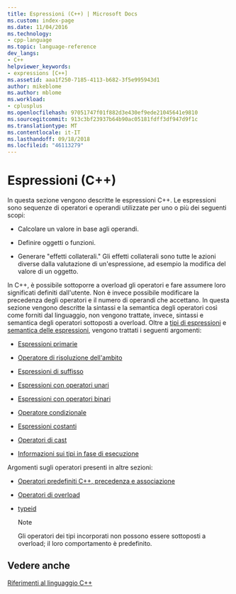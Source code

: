 ```yaml
---
title: Espressioni (C++) | Microsoft Docs
ms.custom: index-page
ms.date: 11/04/2016
ms.technology:
- cpp-language
ms.topic: language-reference
dev_langs:
- C++
helpviewer_keywords:
- expressions [C++]
ms.assetid: aaa1f250-7185-4113-b682-3f5e995943d1
author: mikeblome
ms.author: mblome
ms.workload:
- cplusplus
ms.openlocfilehash: 97051747f01f882d3e430ef9ede21045641e9810
ms.sourcegitcommit: 913c3bf23937b64b90ac05181fdff3df947d9f1c
ms.translationtype: MT
ms.contentlocale: it-IT
ms.lasthandoff: 09/18/2018
ms.locfileid: "46113279"
---
```

# <a name="expressions-c"></a>Espressioni (C++)

In questa sezione vengono descritte le espressioni C++. Le espressioni sono sequenze di operatori e operandi utilizzate per uno o più dei seguenti scopi:

- Calcolare un valore in base agli operandi.

- Definire oggetti o funzioni.

- Generare "effetti collaterali." Gli effetti collaterali sono tutte le azioni diverse dalla valutazione di un'espressione, ad esempio la modifica del valore di un oggetto.

In C++, è possibile sottoporre a overload gli operatori e fare assumere loro significati definiti dall'utente. Non è invece possibile modificare la precedenza degli operatori e il numero di operandi che accettano. In questa sezione vengono descritte la sintassi e la semantica degli operatori così come forniti dal linguaggio, non vengono trattate, invece, sintassi e semantica degli operatori sottoposti a overload. Oltre a [tipi di espressioni](../cpp/types-of-expressions.md) e [semantica delle espressioni](../cpp/semantics-of-expressions.md), vengono trattati i seguenti argomenti:

- [Espressioni primarie](../cpp/primary-expressions.md)

- [Operatore di risoluzione dell'ambito](../cpp/scope-resolution-operator.md)

- [Espressioni di suffisso](../cpp/postfix-expressions.md)

- [Espressioni con operatori unari](../cpp/expressions-with-unary-operators.md)

- [Espressioni con operatori binari](../cpp/expressions-with-binary-operators.md)

- [Operatore condizionale](../cpp/conditional-operator-q.md)

- [Espressioni costanti](../cpp/cpp-constant-expressions.md)

- [Operatori di cast](../cpp/casting-operators.md)

- [Informazioni sui tipi in fase di esecuzione](../cpp/run-time-type-information.md)

Argomenti sugli operatori presenti in altre sezioni:

- [Operatori predefiniti C++, precedenza e associazione](../cpp/cpp-built-in-operators-precedence-and-associativity.md)

- [Operatori di overload](../cpp/operator-overloading.md)

- [typeid](../windows/typeid-cpp-component-extensions.md)

    > [!NOTE]
    >  Gli operatori dei tipi incorporati non possono essere sottoposti a overload; il loro comportamento è predefinito.

## <a name="see-also"></a>Vedere anche

[Riferimenti al linguaggio C++](../cpp/cpp-language-reference.md)